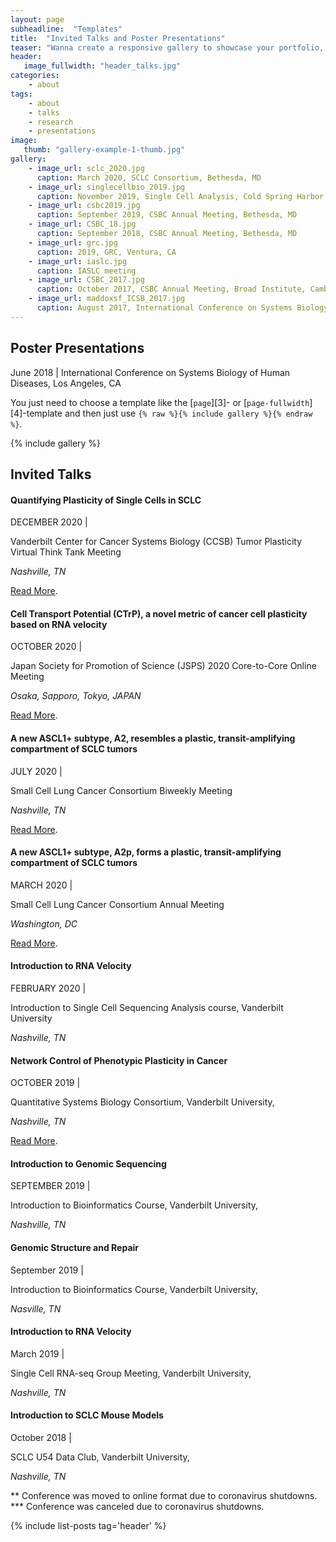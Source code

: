 ```yaml
---
layout: page
subheadline:  "Templates"
title:  "Invited Talks and Poster Presentations"
teaser: "Wanna create a responsive gallery to showcase your portfolio, recent photos or images? It's quite easy thanks to Foundation and <a href='http://foundation.zurb.com/docs/components/clearing.html'>Clearing Lightbox</a>."
header:
   image_fullwidth: "header_talks.jpg"
categories:
    - about
tags:
    - about
    - talks
    - research
    - presentations
image:
   thumb: "gallery-example-1-thumb.jpg"
gallery:
    - image_url: sclc_2020.jpg
      caption: March 2020, SCLC Consortium, Bethesda, MD
    - image_url: singlecellbio_2019.jpg
      caption: November 2019, Single Cell Analysis, Cold Spring Harbor Laboratory, Long Island, NY and October 2019, Second Annual Symposium on Multiscale Cell Fate, NSF-Simons Center as UCI, Irvine, CA
    - image_url: csbc2019.jpg
      caption: September 2019, CSBC Annual Meeting, Bethesda, MD
    - image_url: CSBC_18.jpg
      caption: September 2018, CSBC Annual Meeting, Bethesda, MD
    - image_url: grc.jpg
      caption: 2019, GRC, Ventura, CA
    - image_url: iaslc.jpg
      caption: IASLC meeting
    - image_url: CSBC_2017.jpg
      caption: October 2017, CSBC Annual Meeting, Broad Institute, Cambridge, MA
    - image_url: maddoxsf_ICSB_2017.jpg
      caption: August 2017, International Conference on Systems Biology, Virginia Tech, Blacksburg, VA
---
```



## Poster Presentations

June 2018 | International Conference on Systems Biology of Human
Diseases,
 Los Angeles, CA




You just need to choose a template like the [`page`][3]- or [`page-fullwidth`][4]-template and then just use `{% raw %}{% include gallery %}{% endraw %}`.
<!--more-->


{% include gallery %}


<!-- ---
layout: page
title:  "Invited Talks and Poster Presentations"
categories:
    - about
tags:
    - about
    - talks
    - posters
    - research
header:
    image_fullwidth: "header_talks.jpg"
image:
   thumb: "gallery-example-1-thumb.jpg"
gallery:
    - image_url: gallery-example-1.jpg
      caption: Great images by Unsplash.com

gallery:
 -image_url: IMG_0164.jpg

permalink: "/about/talks/"
---
<div>
	{% include gallery %}
</div>

{% include gallery %}


<img src="{{ site.urlimg }}{{ post.image.title }}" /> -->


## __Invited Talks__

#### Quantifying Plasticity of Single Cells in SCLC
DECEMBER 2020 | 

Vanderbilt Center for Cancer Systems Biology (CCSB) Tumor Plasticity Virtual Think Tank Meeting

*Nashville, TN*

<a href='http://smgroves.github.io/docs/Vanderbilt_CCSB_Think_Tank_Program.pdf'>Read More</a>.

#### Cell Transport Potential (CTrP), a novel metric of cancer cell plasticity based on RNA velocity 
OCTOBER 2020 | 

Japan Society for Promotion of Science (JSPS) 2020 Core-to-Core Online Meeting

*Osaka, Sapporo, Tokyo, JAPAN*

<a href='https://quantsystemsbc.com/event/core-to-core-meeting/'>Read More</a>.

#### A new ASCL1+ subtype, A2, resembles a plastic, transit-amplifying compartment of SCLC tumors
JULY 2020 | 

Small Cell Lung Cancer Consortium Biweekly Meeting

*Nashville, TN*

<a href='https://www.mskcc.org/research-programs/nci-small-cell-lung-cancer-consortium/research-meeting-presentations'>Read More</a>.

#### A new ASCL1+ subtype, A2p, forms a plastic, transit-amplifying compartment of SCLC tumors
MARCH 2020 | 

Small Cell Lung Cancer Consortium Annual Meeting 

*Washington, DC*

<a href='https://www.mskcc.org/research-programs/nci-small-cell-lung-cancer-consortium/research-meeting-presentations'>Read More</a>.

#### Introduction to RNA Velocity
FEBRUARY 2020 | 

Introduction to Single Cell Sequencing Analysis course, Vanderbilt University

*Nashville, TN*

#### Network Control of Phenotypic Plasticity in Cancer
OCTOBER 2019 | 

Quantitative Systems Biology Consortium, Vanderbilt University, 

*Nashville, TN*

<a href='https://quantsystemsbc.com/courses/qsbc-seminar-series/lesson/2019-10-25-groves/'>Read More</a>.

#### Introduction to Genomic Sequencing
SEPTEMBER 2019 | 

Introduction to Bioinformatics Course, Vanderbilt University, 

*Nashville, TN*

#### Genomic Structure and Repair
September 2019 | 

 Introduction to Bioinformatics Course, Vanderbilt University,

 *Nasville, TN*

#### Introduction to RNA Velocity
March 2019 | 

 Single Cell RNA-seq Group Meeting, Vanderbilt University, 
 
 *Nashville, TN*

#### Introduction to SCLC Mouse Models
October 2018 | 

 SCLC U54 Data Club, Vanderbilt University, 

 *Nashville, TN*


** Conference was moved to online format due to coronavirus shutdowns.
*** Conference was canceled due to coronavirus shutdowns.

{% include list-posts tag='header' %} 
